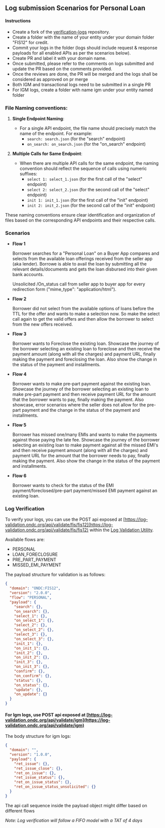 ## Log submission Scenarios for Personal Loan

#### Instructions

- Create a fork of the [verification-logs](https://github.com/ONDC-Official/verification-logs) repository.
- Create a folder with the name of your entity under your domain folder "FIS12" for credit.
- Commit your logs in the folder (logs should include request & response payloads for all enabled APIs as per the scenarios below).
- Create PR and label it with your domain name.
- Once submitted, please refer to the comments on logs submitted and update the PR based on the comments provided.
- Once the reviews are done, the PR will be merged and the logs shall be considered as approved on pr merge
- Both IGM and transactional logs need to be submitted in a single PR
- For IGM logs, create a folder with name igm under your entity named folder

### File Naming conventions:

1. **Single Endpoint Naming**:

   - For a single API endpoint, the file name should precisely match the name of the endpoint. For example:
     - `search: search.json` (for the "search" endpoint)
     - `on_search: on_search.json` (for the "on_search" endpoint)

2. **Multiple Calls for Same Endpoint**:

   - When there are multiple API calls for the same endpoint, the naming convention should reflect the sequence of calls using numeric suffixes:
     - `select 1: select_1.json` (for the first call of the "select" endpoint)
     - `select 2: select_2.json` (for the second call of the "select" endpoint)
     - `init 1: init_1.json` (for the first call of the "init" endpoint)
     - `init 2: init_2.json` (for the second call of the "init" endpoint)

These naming conventions ensure clear identification and organization of files based on the corresponding API endpoints and their respective calls.

### Scenarios

- **Flow 1**

  Borrower searches for a "Personal Loan" on a Buyer App compares and selects from the available loan offerings received from the seller app (aka lender). Borrowe is able to avail the loan by submitting all the relevant details/documents and gets the loan disbursed into their given bank accounts.

  Unsolicited /On_status call from seller app to buyer app for every redirection form ("mime_type": "application/html").

- **Flow 2**

  Borrower did not select from the available options of loans before the TTL for the offer and wants to make a selection now. So make the select call again to get the valid offers and then allow the borrower to select from the new offers received.

- **Flow 3**

  Borrower wants to Foreclose the existing loan.
  Showcase the journey of the borrower selecting an existing loan to foreclose and then receive the payment amount (along with all the charges) and payment URL, finally making the payment and foreclosing the loan. Also show the change in the status of the payment and installments.

- **Flow 4**

  Borrower wants to make pre-part payment against the existing loan.
  Showcase the journey of the borrower selecting an existing loan to make pre-part payment and then receive payment URL for the amount that the borrower wants to pay, finally making the payment.
  Also showcase, error scenarios where the seller does not allow for the pre-part payment and the change in the status of the payment and installments.

- **Flow 5**

  Borrower has missed one/many EMIs and wants to make the payments against those paying the late fee.
  Showcase the journey of the borrower selecting an existing loan to make payment against all the missed EMI's and then receive payment amount (along with all the charges) and payment URL for the amount that the borrower needs to pay, finally making the payment. Also show the change in the status of the payment and installments.

- **Flow 6**

  Borrower wants to check for the status of the EMI payment/foreclosed/pre-part payment/missed EMI payment against an existing loan.

### Log Verification

To verify your logs, you can use the POST api exposed at [https://log-validation.ondc.org/api/validate/fis/fis12](https://log-validation.ondc.org/api/validate/fis/fis12) within the [Log Validation Utility](https://github.com/ONDC-Official/log-validation-utility).

Available flows are:

- PERSONAL
- LOAN_FORECLOSURE
- PRE_PART_PAYMENT
- MISSED_EMI_PAYMENT

The payload structure for validation is as follows:

```json
{
  "domain": "ONDC:FIS12",
  "version": "2.0.0",
  "flow": "PERSONAL",
  "payload": {
    "search": {},
    "on_search": {},
    "select_1": {},
    "on_select_1": {},
    "select_2": {},
    "on_select_2": {},
    "select_3": {},
    "on_select_3": {},
    "init_1": {},
    "on_init_1": {},
    "init_2": {},
    "on_init_2": {},
    "init_3": {},
    "on_init_3": {},
    "confirm": {},
    "on_confirm": {},
    "status": {},
    "on_status": {},
    "update": {},
    "on_update": {}
  }
}
```

#### For Igm logs, use POST api exposed at [https://log-validation.ondc.org/api/validate/igm](https://log-validation.ondc.org/api/validate/igm)

The body structure for igm logs:

```json
{
  "domain": "",
  "version": "1.0.0",
  "payload": {
    "ret_issue": {},
    "ret_issue_close": {},
    "ret_on_issue": {},
    "ret_issue_status": {},
    "ret_on_issue_status": {},
    "ret_on_issue_status_unsolicited": {}
  }
}
```

The api call sequence inside the payload object might differ based on different flows

*Note: Log verification will follow a FIFO model with a TAT of 4 days*
